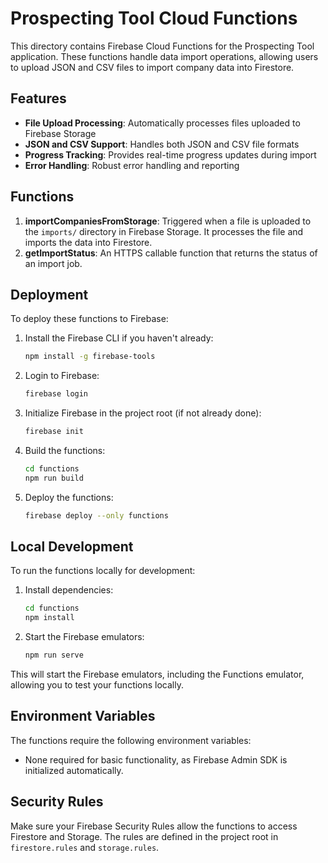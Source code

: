 # Prospecting Tool Cloud Functions

This directory contains Firebase Cloud Functions for the Prospecting Tool application. These functions handle data import operations, allowing users to upload JSON and CSV files to import company data into Firestore.

## Features

- **File Upload Processing**: Automatically processes files uploaded to Firebase Storage
- **JSON and CSV Support**: Handles both JSON and CSV file formats
- **Progress Tracking**: Provides real-time progress updates during import
- **Error Handling**: Robust error handling and reporting

## Functions

1. **importCompaniesFromStorage**: Triggered when a file is uploaded to the `imports/` directory in Firebase Storage. It processes the file and imports the data into Firestore.
2. **getImportStatus**: An HTTPS callable function that returns the status of an import job.

## Deployment

To deploy these functions to Firebase:

1. Install the Firebase CLI if you haven't already:
   ```bash
   npm install -g firebase-tools
   ```

2. Login to Firebase:
   ```bash
   firebase login
   ```

3. Initialize Firebase in the project root (if not already done):
   ```bash
   firebase init
   ```

4. Build the functions:
   ```bash
   cd functions
   npm run build
   ```

5. Deploy the functions:
   ```bash
   firebase deploy --only functions
   ```

## Local Development

To run the functions locally for development:

1. Install dependencies:
   ```bash
   cd functions
   npm install
   ```

2. Start the Firebase emulators:
   ```bash
   npm run serve
   ```

This will start the Firebase emulators, including the Functions emulator, allowing you to test your functions locally.

## Environment Variables

The functions require the following environment variables:

- None required for basic functionality, as Firebase Admin SDK is initialized automatically.

## Security Rules

Make sure your Firebase Security Rules allow the functions to access Firestore and Storage. The rules are defined in the project root in `firestore.rules` and `storage.rules`.
